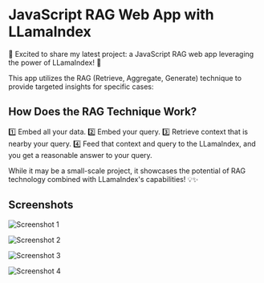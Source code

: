 # JavaScript RAG Web App with LLamaIndex

🚀 Excited to share my latest project: a JavaScript RAG web app leveraging the power of LLamaIndex! 🌟

This app utilizes the RAG (Retrieve, Aggregate, Generate) technique to provide targeted insights for specific cases:

## How Does the RAG Technique Work?

1️⃣ Embed all your data.
2️⃣ Embed your query.
3️⃣ Retrieve context that is nearby your query.
4️⃣ Feed that context and query to the LLamaIndex, and you get a reasonable answer to your query.

While it may be a small-scale project, it showcases the potential of RAG technology combined with LLamaIndex's capabilities! 💡✨

## Screenshots

![Screenshot 1](https://github.com/Neetiwason/JavaScript-RAG-Web-Apps-with-LlamaIndex/assets/70746411/f008bf1d-1dbc-4a8b-ab9e-754ab57f8ec7)

![Screenshot 2](https://github.com/Neetiwason/JavaScript-RAG-Web-Apps-with-LlamaIndex/assets/70746411/63eca4c5-a38d-4be0-b533-6547545283ed)

![Screenshot 3](https://github.com/Neetiwason/JavaScript-RAG-Web-Apps-with-LlamaIndex/assets/70746411/68fd16db-6c31-44a1-b5ab-acc67dcfef44)

![Screenshot 4](https://github.com/Neetiwason/JavaScript-RAG-Web-Apps-with-LlamaIndex/assets/70746411/4513413b-e773-43fd-890d-1defee9e6f47)


